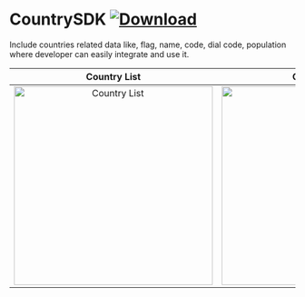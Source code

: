 # CountrySDK [ ![Download](https://api.bintray.com/packages/vaghelamithun/maven/country-sdk/images/download.svg) ](https://bintray.com/vaghelamithun/maven/country-sdk/_latestVersion)

Include countries related data like, flag, name, code, dial code, population where developer can easily integrate and use it.

Country List             |  Country Grid              | Country Dialog        | Country Details   
:-------------------------:|:-------------------------:|:----------------------:|:---------------------:
<img src="https://github.com/riontech-xten/CountrySDK/blob/master/list.png" height="350" alt="Country List" style="float:left"/>  |  <img src="https://github.com/riontech-xten/CountrySDK/blob/master/grid.png" height="350" alt="Country Grid" style="float:left"/>  |  <img src="https://github.com/riontech-xten/CountrySDK/blob/master/dialog.png" height="350" alt="Country Dialog" style="float:left"/>  |  <img src="https://github.com/riontech-xten/CountrySDK/blob/master/details.png" height="350" alt="Country Details" style="float:left"/>



